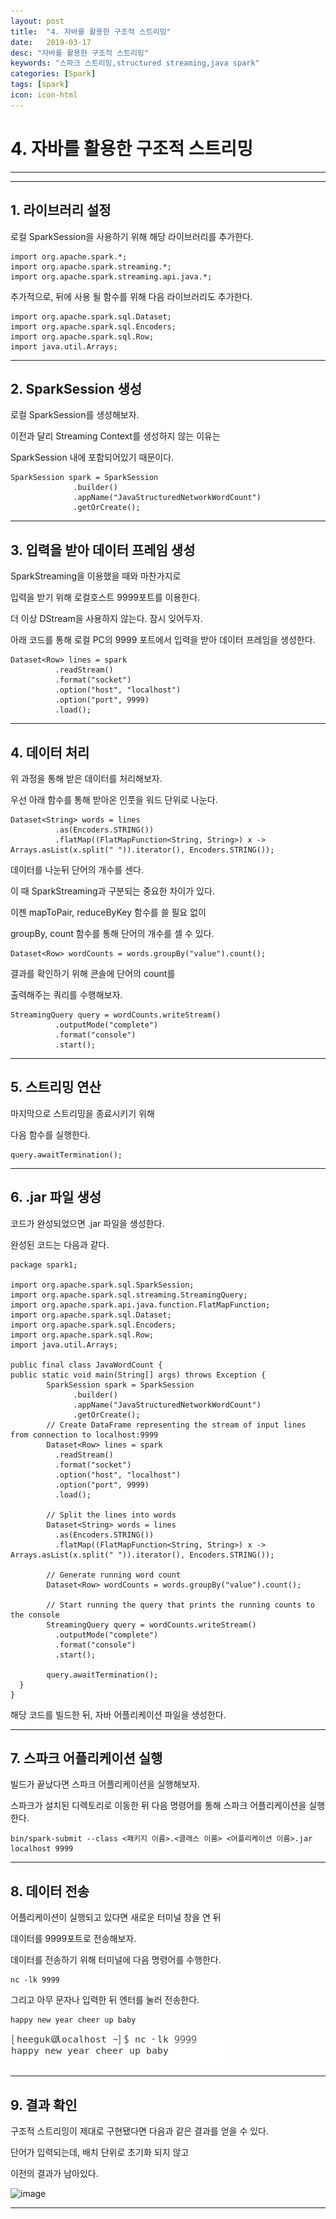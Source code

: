 ```yaml
---
layout: post
title:  "4. 자바를 활용한 구조적 스트리밍"
date:   2019-03-17
desc: "자바를 활용한 구조적 스트리밍"
keywords: "스파크 스트리밍,structured streaming,java spark"
categories: [Spark]
tags: [spark]
icon: icon-html
---
```

# __4. 자바를 활용한 구조적 스트리밍__
---

---
## __1. 라이브러리 설정__


로컬 SparkSession을 사용하기 위해 해당 라이브러리를 추가한다.
~~~
import org.apache.spark.*;
import org.apache.spark.streaming.*;
import org.apache.spark.streaming.api.java.*;
~~~
추가적으로, 뒤에 사용 될 함수를 위해 다음 라이브러리도 추가한다.
~~~
import org.apache.spark.sql.Dataset;
import org.apache.spark.sql.Encoders;
import org.apache.spark.sql.Row;
import java.util.Arrays;
~~~


---
## __2. SparkSession 생성__


로컬 SparkSession를 생성해보자.

이전과 달리 Streaming Context를 생성하지 않는 이유는

SparkSession 내에 포함되어있기 때문이다.
~~~
SparkSession spark = SparkSession
			  .builder()
			  .appName("JavaStructuredNetworkWordCount")
			  .getOrCreate();
~~~


---
## __3. 입력을 받아 데이터 프레임 생성__


SparkStreaming을 이용했을 때와 마찬가지로

입력을 받기 위해 로컬호스트 9999포트를 이용한다.

더 이상 DStream을 사용하지 않는다. 잠시 잊어두자.

아래 코드를 통해 로컬 PC의 9999 포트에서 입력을 받아 데이터 프레임을 생성한다.
~~~
Dataset<Row> lines = spark
		  .readStream()
		  .format("socket")
		  .option("host", "localhost")
		  .option("port", 9999)
		  .load();
~~~


---
## __4. 데이터 처리__


위 과정을 통해 받은 데이터를 처리해보자. 

우선 아래 함수를 통해 받아온 인풋을 워드 단위로 나눈다.
~~~
Dataset<String> words = lines
		  .as(Encoders.STRING())
		  .flatMap((FlatMapFunction<String, String>) x -> Arrays.asList(x.split(" ")).iterator(), Encoders.STRING());
~~~
데이터를 나눈뒤 단어의 개수를 센다.

이 때 SparkStreaming과 구분되는 중요한 차이가 있다.

이젠 mapToPair, reduceByKey 함수를 쓸 필요 없이

groupBy, count 함수를 통해 단어의 개수를 셀 수 있다.
~~~
Dataset<Row> wordCounts = words.groupBy("value").count();
~~~
결과를 확인하기 위해 콘솔에 단어의 count를

출력해주는 쿼리를 수행해보자.
~~~
StreamingQuery query = wordCounts.writeStream()
		  .outputMode("complete")
		  .format("console")
		  .start();
~~~


---
## __5. 스트리밍 연산__


마지막으로 스트리밍을 종료시키기 위해

다음 함수를 실행한다.
~~~
query.awaitTermination();
~~~


---
## __6. .jar 파일 생성__


코드가 완성되었으면 .jar 파일을 생성한다.

완성된 코드는 다음과 같다.
~~~
package spark1;

import org.apache.spark.sql.SparkSession;
import org.apache.spark.sql.streaming.StreamingQuery;
import org.apache.spark.api.java.function.FlatMapFunction;
import org.apache.spark.sql.Dataset;
import org.apache.spark.sql.Encoders;
import org.apache.spark.sql.Row;
import java.util.Arrays;

public final class JavaWordCount {
public static void main(String[] args) throws Exception {
		SparkSession spark = SparkSession
			  .builder()
			  .appName("JavaStructuredNetworkWordCount")
			  .getOrCreate();
		// Create DataFrame representing the stream of input lines from connection to localhost:9999
		Dataset<Row> lines = spark
		  .readStream()
		  .format("socket")
		  .option("host", "localhost")
		  .option("port", 9999)
		  .load();

		// Split the lines into words
		Dataset<String> words = lines
		  .as(Encoders.STRING())
		  .flatMap((FlatMapFunction<String, String>) x -> Arrays.asList(x.split(" ")).iterator(), Encoders.STRING());

		// Generate running word count
		Dataset<Row> wordCounts = words.groupBy("value").count();
	  
		// Start running the query that prints the running counts to the console
		StreamingQuery query = wordCounts.writeStream()
		  .outputMode("complete")
		  .format("console")
		  .start();

		query.awaitTermination();
  }
}
~~~
해당 코드를 빌드한 뒤, 자바 어플리케이션 파일을 생성한다.

---
## __7. 스파크 어플리케이션 실행__

빌드가 끝났다면 스파크 어플리케이션을 실행해보자. 

스파크가 설치된 디렉토리로 이동한 뒤 다음 명령어를 통해 스파크 어플리케이션을 실행한다.
~~~
bin/spark-submit --class <패키지 이름>.<클래스 이름> <어플리케이션 이름>.jar localhost 9999
~~~


---
## __8. 데이터 전송__


어플리케이션이 실행되고 있다면 새로운 터미널 창을 연 뒤

데이터를 9999포트로 전송해보자. 

데이터를 전송하기 위해 터미널에 다음 명령어를 수행한다.
~~~
nc -lk 9999
~~~
그리고 아무 문자나 입력한 뒤 엔터를 눌러 전송한다.
~~~
happy new year cheer up baby
~~~
![image](/images/nc_lk.png)


---
## __9. 결과 확인__


구조적 스트리밍이 제대로 구현됐다면 다음과 같은 결과를 얻을 수 있다. 

단어가 입력되는데, 배치 단위로 초기화 되지 않고

이전의 결과가 남아있다.

![image](/images/_output.png)


---
